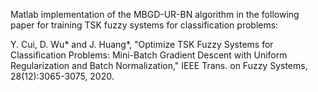 Matlab implementation of the MBGD-UR-BN algorithm in the following paper for training TSK fuzzy systems for classification problems:

Y. Cui, D. Wu* and J. Huang*, "Optimize TSK Fuzzy Systems for Classification Problems: Mini-Batch Gradient Descent with Uniform Regularization and Batch Normalization," IEEE Trans. on Fuzzy Systems, 28(12):3065-3075, 2020.

